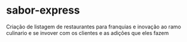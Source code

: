 # sabor-express
Criação de listagem de restaurantes para franquias e inovação ao ramo culinario e se invover com os clientes e as adições que eles fazem
